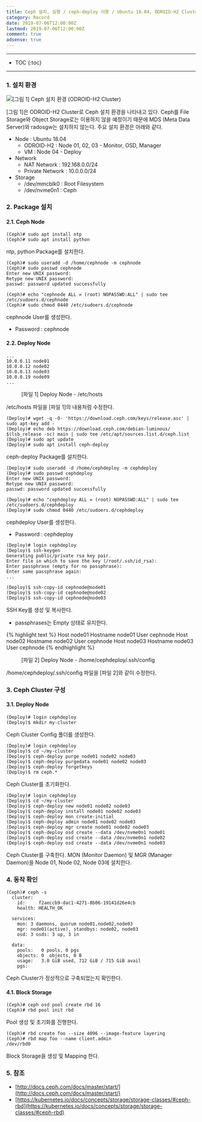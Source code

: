 ```yaml
---
title: Ceph 설치, 실행 / ceph-deploy 이용 / Ubuntu 18.04, ODROID-H2 Cluster 환경
category: Record
date: 2019-07-06T12:00:00Z
lastmod: 2019-07-06T12:00:00Z
comment: true
adsense: true
---
```


***

* TOC
{:toc}

***

### 1. 설치 환경

![[그림 1] Ceph 설치 환경 (ODROID-H2 Cluster)]({{site.baseurl}}/images/record/Ceph_Install_ceph-deploy_Ubuntu_18.04_ODROID-H2_Cluster/Environment.PNG)

[그림 1]은 ODROID-H2 Cluster로 Ceph 설치 환경을 나타내고 있다. Ceph를 File Storage와 Object Storage로는 이용하지 않을 예정이기 때문에 MDS (Meta Data Server)와 radosgw는 설치하지 않는다. 주요 설치 환경은 아래와 같다.

* Node : Ubuntu 18.04
  * ODROID-H2 : Node 01, 02, 03 - Monitor, OSD, Manager
  * VM : Node 04 - Deploy
* Network
  * NAT Network : 192.168.0.0/24
  * Private Network : 10.0.0.0/24
* Storage
  * /dev/mmcblk0 : Root Filesystem
  * /dev/nvme0n1 : Ceph

### 2. Package 설치

#### 2.1. Ceph Node

~~~
(Ceph)# sudo apt install ntp
(Ceph)# sudo apt install python
~~~

ntp, python Package를 설치한다.

~~~
(Ceph)# sudo useradd -d /home/cephnode -m cephnode
(Ceph)# sudo passwd cephnode
Enter new UNIX password:
Retype new UNIX password:
passwd: password updated successfully

(Ceph)# echo "cephnode ALL = (root) NOPASSWD:ALL" | sudo tee /etc/sudoers.d/cephnode
(Ceph)# sudo chmod 0440 /etc/sudoers.d/cephnode
~~~

cephnode User를 생성한다. 
* Password : cephnode

#### 2.2. Deploy Node

~~~
...
10.0.0.11 node01
10.0.0.12 node02
10.0.0.13 node03
10.0.0.19 node09
...
~~~
<figure>
<figcaption class="caption">[파일 1] Deploy Node - /etc/hosts</figcaption>
</figure>

/etc/hosts 파일을 [파일 1]의 내용처럼 수정한다.

~~~
(Deploy)# wget -q -O- 'https://download.ceph.com/keys/release.asc' | sudo apt-key add -
(Deploy)# echo deb https://download.ceph.com/debian-luminous/ $(lsb_release -sc) main | sudo tee /etc/apt/sources.list.d/ceph.list
(Deploy)# sudo apt update
(Deploy)# sudo apt install ceph-deploy
~~~

ceph-deploy Package를 설치한다.

~~~
(Deploy)# sudo useradd -d /home/cephdeploy -m cephdeploy
(Deploy)# sudo passwd cephdeploy
Enter new UNIX password:
Retype new UNIX password:
passwd: password updated successfully

(Deploy)# echo "cephdeploy ALL = (root) NOPASSWD:ALL" | sudo tee /etc/sudoers.d/cephdeploy
(Deploy)# sudo chmod 0440 /etc/sudoers.d/cephdeploy
~~~

cephdeploy User를 생성한다.
* Password : cephdeploy

~~~
(Deploy)# login cephdeploy
(Deploy)$ ssh-keygen
Generating public/private rsa key pair.
Enter file in which to save the key (/root/.ssh/id_rsa):
Enter passphrase (empty for no passphrase):
Enter same passphrase again:
...

(Deploy)$ ssh-copy-id cephnode@node01
(Deploy)$ ssh-copy-id cephnode@node02
(Deploy)$ ssh-copy-id cephnode@node03
~~~

SSH Key를 생성 및 복사한다.
* passphrases는 Empty 상태로 유지한다.

{% highlight text %}
Host node01
   Hostname node01
   User cephnode
Host node02
   Hostname node02
   User cephnode
Host node03
   Hostname node03
   User cephnode
{% endhighlight %}
<figure>
<figcaption class="caption">[파일 2] Deploy Node - /home/cephdeploy/.ssh/config</figcaption>
</figure>

/home/cephdeploy/.ssh/config 파일을 [파일 2]와 같이 수정한다.

### 3. Ceph Cluster 구성

#### 3.1. Deploy Node

~~~
(Deploy)# login cephdeploy
(Deploy)$ mkdir my-cluster
~~~

Ceph Cluster Config 폴더를 생성한다.

~~~
(Deploy)# login cephdeploy
(Deploy)$ cd ~/my-cluster
(Deploy)$ ceph-deploy purge node01 node02 node03
(Deploy)$ ceph-deploy purgedata node01 node02 node03
(Deploy)$ ceph-deploy forgetkeys
(Deploy)$ rm ceph.*
~~~

Ceph Cluster를 초기화한다.

~~~
(Deploy)# login cephdeploy
(Deploy)$ cd ~/my-cluster
(Deploy)$ ceph-deploy new node01 node02 node03
(Deploy)$ ceph-deploy install node01 node02 node03
(Deploy)$ ceph-deploy mon create-initial
(Deploy)$ ceph-deploy admin node01 node02 node03
(Deploy)$ ceph-deploy mgr create node01 node02 node03
(Deploy)$ ceph-deploy osd create --data /dev/nvme0n1 node01
(Deploy)$ ceph-deploy osd create --data /dev/nvme0n1 node02
(Deploy)$ ceph-deploy osd create --data /dev/nvme0n1 node03
~~~

Ceph Cluster를 구축한다. MON (Monitor Daemon) 및 MGR (Manager Daemon)을 Node 01, Node 02, Node 03에 설치한다.

### 4. 동작 확인

~~~
(Ceph)# ceph -s
  cluster:
    id:     f2aeccb9-dac1-4271-8b06-19141d26e4cb
    health: HEALTH_OK

  services:
    mon: 3 daemons, quorum node01,node02,node03
    mgr: node01(active), standbys: node02, node03
    osd: 3 osds: 3 up, 3 in

  data:
    pools:   0 pools, 0 pgs
    objects: 0  objects, 0 B
    usage:   3.0 GiB used, 712 GiB / 715 GiB avail
    pgs:  
~~~

Ceph Cluster가 정상적으로 구축되었는지 확인한다.

#### 4.1. Block Storage

~~~
(Ceph)# ceph osd pool create rbd 16
(Ceph)# rbd pool init rbd
~~~

Pool 생성 및 초기화를 진행한다.

~~~
(Ceph)# rbd create foo --size 4096 --image-feature layering
(Ceph)# rbd map foo --name client.admin
/dev/rbd0
~~~

Block Storage을 생성 및 Mapping 한다.

### 5. 참조

* [http://docs.ceph.com/docs/master/start/](http://docs.ceph.com/docs/master/start/)
* [https://kubernetes.io/docs/concepts/storage/storage-classes/#ceph-rbd](https://kubernetes.io/docs/concepts/storage/storage-classes/#ceph-rbd)
